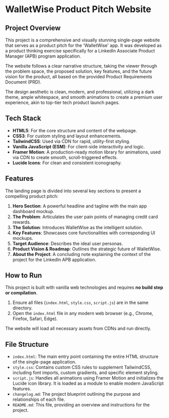 # WalletWise Product Pitch Website

## Project Overview

This project is a comprehensive and visually stunning single-page website that serves as a product pitch for the 'WalletWise' app. It was developed as a product thinking exercise specifically for a LinkedIn Associate Product Manager (APB) program application.

The website follows a clear narrative structure, taking the viewer through the problem space, the proposed solution, key features, and the future vision for the product, all based on the provided Product Requirements Document (PRD).

The design aesthetic is clean, modern, and professional, utilizing a dark theme, ample whitespace, and smooth animations to create a premium user experience, akin to top-tier tech product launch pages.

## Tech Stack

*   **HTML5**: For the core structure and content of the webpage.
*   **CSS3**: For custom styling and layout enhancements.
*   **TailwindCSS**: Used via CDN for rapid, utility-first styling.
*   **Vanilla JavaScript (ESM)**: For client-side interactivity and logic.
*   **Framer Motion**: A production-ready motion library for animations, used via CDN to create smooth, scroll-triggered effects.
*   **Lucide Icons**: For clean and consistent iconography.

## Features

The landing page is divided into several key sections to present a compelling product pitch:

1.  **Hero Section**: A powerful headline and tagline with the main app dashboard mockup.
2.  **The Problem**: Articulates the user pain points of managing credit card rewards.
3.  **The Solution**: Introduces WalletWise as the intelligent solution.
4.  **Key Features**: Showcases core functionalities with corresponding UI mockups.
5.  **Target Audience**: Describes the ideal user personas.
6.  **Product Vision & Roadmap**: Outlines the strategic future of WalletWise.
7.  **About the Project**: A concluding note explaining the context of the project for the LinkedIn APB application.

## How to Run

This project is built with vanilla web technologies and requires **no build step or compilation**.

1.  Ensure all files (`index.html`, `style.css`, `script.js`) are in the same directory.
2.  Open the `index.html` file in any modern web browser (e.g., Chrome, Firefox, Safari, Edge).

The website will load all necessary assets from CDNs and run directly.

## File Structure

*   `index.html`: The main entry point containing the entire HTML structure of the single-page application.
*   `style.css`: Contains custom CSS rules to supplement TailwindCSS, including font imports, custom gradients, and specific element styling.
*   `script.js`: Handles all animations using Framer Motion and initializes the Lucide icon library. It is loaded as a module to enable modern JavaScript features.
*   `changelog.md`: The project blueprint outlining the purpose and relationships of each file.
*   `README.md`: This file, providing an overview and instructions for the project.
